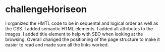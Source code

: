 # challengeHoriseon
I organized the HMTL code to be in sequental and logical order as well as the CSS.
I added semantic HTML elements.
I added alt attributes to the images.
I added title element to help with SEO when looking at the browsing.
Overall changed the positioning of the page structure to make it easier to read and made sure all the links worked.
